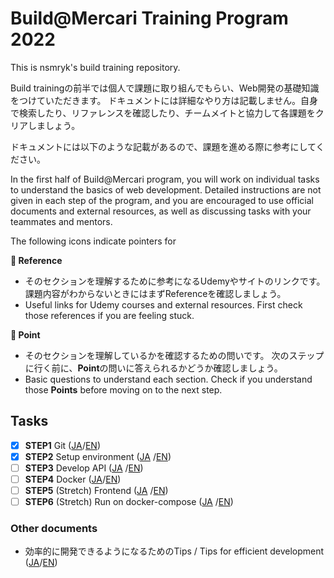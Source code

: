 # Build@Mercari Training Program 2022

This is nsmryk's build training repository.

Build trainingの前半では個人で課題に取り組んでもらい、Web開発の基礎知識をつけていただきます。
ドキュメントには詳細なやり方は記載しません。自身で検索したり、リファレンスを確認したり、チームメイトと協力して各課題をクリアしましょう。

ドキュメントには以下のような記載があるので、課題を進める際に参考にしてください。

In the first half of Build@Mercari program, you will work on individual tasks to understand the basics of web development. Detailed instructions are not given in each step of the program, and you are encouraged to use official documents and external resources, as well as discussing tasks with your teammates and mentors.

The following icons indicate pointers for 

**:book: Reference**

* そのセクションを理解するために参考になるUdemyやサイトのリンクです。課題内容がわからないときにはまずReferenceを確認しましょう。
* Useful links for Udemy courses and external resources. First check those references if you are feeling stuck.

**:beginner: Point**

* そのセクションを理解しているかを確認するための問いです。 次のステップに行く前に、**Point**の問いに答えられるかどうか確認しましょう。
* Basic questions to understand each section. Check if you understand those **Points** before moving on to the next step.

## Tasks

- [x] **STEP1** Git ([JA](document/step1.ja.md)/[EN](document/step1.en.md))
- [x] **STEP2** Setup environment ([JA](document/step2.ja.md)
  /[EN](document/step2.en.md))
- [ ] **STEP3** Develop API ([JA](document/step3.ja.md)
  /[EN](document/step3.en.md))
- [ ] **STEP4** Docker ([JA](document/step4.ja.md)/[EN](document/step4.en.md))
- [ ] **STEP5** (Stretch) Frontend ([JA](document/step5.ja.md)
  /[EN](document/step5.en.md))
- [ ] **STEP6** (Stretch)  Run on docker-compose ([JA](document/step6.ja.md)
  /[EN](document/step6.en.md))

### Other documents

- 効率的に開発できるようになるためのTips / Tips for efficient development ([JA](document/tips.ja.md)/[EN](document/tips.en.md))

